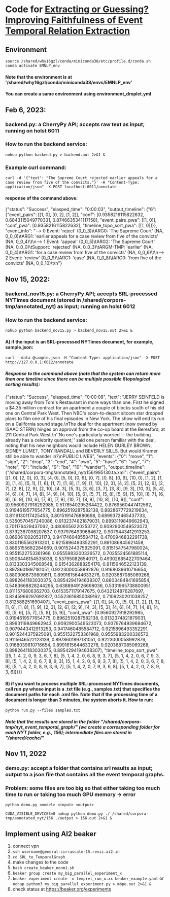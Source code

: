 # Code for [Extracting or Guessing? Improving Faithfulness of Event Temporal Relation Extraction](https://arxiv.org/pdf/2210.04992.pdf)

## Environment
`source /shared/why16gzl/conda/miniconda38/etc/profile.d/conda.sh` <br>
`conda activate EMNLP_env`
#### Note that the environment is at '/shared/why16gzl/conda/miniconda38/envs/EMNLP_env'
#### You can create a same environment using environment_droplet.yml

## Feb 6, 2023:
### backend.py: a CherryPy API; accepts raw text as input; running on holst 6011
### How to run the backend service:
`nohup python backend.py > backend.out 2>&1 &`
### Example curl command: 
`curl -d '{"text": "The Supreme Court rejected earlier appeals for a case review from five of the convicts."}' -H "Content-Type: application/json" -X POST localhost:6011/annotate`
#### response of the command above: 
{"status": "Success", "elasped_time": "0:00:03", "output_timeline": {"6": {"event_pairs": [[1, 0], [0, 2], [1, 2]], "conf": [0.9358216115822632, 0.6843115049770331, 0.8746635341117158], "event_pairs_pwa": [[1, 0]], "conf_pwa": [0.9358216115822632], "timeline_topo_sort_pwa": [[1, 0]]}}, "event_info": "--> 0 Event: 'reject' (0_0_3)\tARG0: 'The Supreme Court' (NA, 0_0_0)\tARG1: 'earlier appeals for a case review from five of the convicts' (NA, 0_0_4)\t\n--> 1 Event: 'appeal' (0_0_5)\tARG2: 'The Supreme Court' (NA, 0_0_0)\tSupport: 'rejected' (NA, 0_0_3)\tARGM-TMP: 'earlier' (NA, 0_0_4)\tARG1: 'for a case review from five of the convicts' (NA, 0_0_6)\t\n--> 2 Event: 'review' (0_0_9)\tARG1: 'case' (NA, 0_0_8)\tARG0: 'from five of the convicts' (NA, 0_0_10)\t\n"}

## Nov 15, 2022:
### backend_nov15.py: a CherryPy API; accepts SRL-processed NYTimes document (stored in /shared/corpora-tmp/annotated_nyt) as input; running on holst 6012

### How to run the backend service:
`nohup python backend_nov15.py > backend_nov15.out 2>&1 &`

#### A) if the input is an SRL-processed NYTimes document, for example, sample.json:
`curl --data @sample.json -H "Content-Type: application/json" -X POST http://127.0.0.1:6012/annotate`
##### Response to the command above (note that the system can return more than one timeline since there can be multiple possible ßtopological sorting results):
{"status": "Success", "elasped_time": "0:00:08", "text": "JERRY SEINFELD is moving away from Tom's Restaurant in more ways than one. First he signed a $4.35 million contract for an apartment a couple of blocks south of his old one on Central Park West. Then NBC's soon-to-depart sitcom star dropped plans to film one of his final episodes in New York. The show will end its run on a California sound stage.\nThe deal for the apartment (now owned by ISAAC STERN) hinges on approval from the co-op board at the Beresford, at 211 Central Park West.\n''No one's particularly worried -- the building already has a celebrity quotient,'' said one person familiar with the deal, noting that his new neighbors would include HELEN GURLEY BROWN, SIDNEY LUMET, TONY RANDALL and BEVERLY SILLS. But would Kramer still be able to wander in?\nPUBLIC LIVES", "events": {"0": "move", "1": "sign", "2": "drop", "3": "end", "4": "own", "5": "have", "6": "say", "7": "note", "8": "include", "9": "be", "10": "wander"}, "output_timeline": {"/shared/corpora-tmp/annotated_nyt/156/995130.ta.xml": {"event_pairs": [[1, 0], [2, 0], [0, 3], [4, 0], [5, 0], [0, 6], [0, 7], [0, 8], [0, 9], [10, 0], [1, 2], [1, 3], [1, 4], [5, 1], [1, 6], [1, 7], [1, 8], [1, 9], [1, 10], [2, 3], [4, 2], [5, 2], [2, 6], [2, 7], [2, 8], [2, 9], [2, 10], [4, 3], [5, 3], [3, 6], [3, 7], [3, 8], [9, 3], [10, 3], [5, 4], [4, 6], [4, 7], [4, 8], [4, 9], [4, 10], [5, 6], [5, 7], [5, 8], [5, 9], [5, 10], [6, 7], [6, 8], [6, 9], [10, 6], [7, 8], [7, 9], [10, 7], [8, 9], [10, 8], [10, 9]], "conf": [0.9560927918292985, 0.5178540295264422, 0.8769560447412562, 0.9194619577654775, 0.8962519287582138, 0.8828677729219634, 0.8119130117425453, 0.8015191476880698, 0.6899372465437733, 0.5350570457240086, 0.9132374821879031, 0.8993119849662943, 0.701176429437062, 0.4806056220253727, 0.9092900549523073, 0.8792367098207637, 0.9379764939684672, 0.9079443412913253, 0.8690610020531173, 0.9417460485584712, 0.4700946832291738, 0.8301165562913201, 0.9215896493352291, 0.891086845621458, 0.8895155682284969, 0.9015244375925091, 0.8151547547980024, 0.9551522753361968, 0.9555983200336572, 0.7025524561885114, 0.5906448154535038, 0.537950826540171, 0.49302685422709464, 0.8133303345068548, 0.6154362888254176, 0.9115646522123139, 0.8978601897181051, 0.9223000058992876, 0.9168039610716654, 0.8803068739809811, 0.8991615644633276, 0.9203687085069268, 0.8982641183030375, 0.8954294194638307, 0.8803484841695854, 0.5483668828244295, 0.6388949126698036, 0.5331965738800951, 0.8111576806362703, 0.6153571179147675, 0.6432124876287697, 0.8245966297692827, 0.5523616850089162, 0.7109230201038257, 0.812588251690407], "event_pairs_pwa": [[1, 0], [4, 0], [5, 0], [1, 2], [1, 3], [1, 6], [1, 8], [1, 9], [2, 3], [2, 6], [2, 9], [4, 3], [5, 3], [4, 6], [4, 7], [4, 8], [4, 9], [5, 6], [5, 7], [5, 8], [5, 9]], "conf_pwa": [0.9560927918292985, 0.9194619577654775, 0.8962519287582138, 0.9132374821879031, 0.8993119849662943, 0.9092900549523073, 0.9379764939684672, 0.9079443412913253, 0.9417460485584712, 0.9215896493352291, 0.9015244375925091, 0.9551522753361968, 0.9555983200336572, 0.9115646522123139, 0.8978601897181051, 0.9223000058992876, 0.9168039610716654, 0.8991615644633276, 0.9203687085069268, 0.8982641183030375, 0.8954294194638307], "timeline_topo_sort_pwa": [[5, 1, 4, 2, 0, 9, 3, 6, 7, 8], [5, 1, 4, 2, 0, 6, 8, 9, 3, 7], [5, 1, 4, 2, 0, 6, 7, 9, 3, 8], [5, 1, 4, 2, 0, 6, 7, 8, 9, 3], [5, 1, 4, 2, 0, 6, 9, 3, 7, 8], [5, 1, 4, 2, 0, 3, 6, 7, 8, 9], [5, 1, 4, 2, 0, 8, 9, 3, 6, 7], [5, 1, 4, 2, 0, 7, 9, 3, 6, 8], [5, 1, 4, 2, 0, 7, 8, 9, 3, 6]]}}}

#### B) if you want to process multiple SRL-processed NYTimes documents, call run.py whose input is a .txt file (e.g., samples.txt) that specifies the document paths for each .xml file. Note that if the processing time of a document is longer than 3 minutes, the system aborts it. How to run:
`python run.py --files samples.txt`
##### Note that the results are stored in the folder "/shared/corpora-tmp/nyt_event_temporal_graph/" (we create a corresponding folder for each NYT folder, e.g., 156); intermediate files are stored in "/shared/cache/"


## Nov 11, 2022

### demo.py: accept a folder that contains srl results as input; output to a json file that contains all the event temporal graphs. 
### Problem: some files are too big so that either taking too much time to run or taking too much GPU memory -> error

`python demo.py <model> <input> <output>`

`CUDA_VISIBLE_DEVICES=0 nohup python demo.py ./ /shared/corpora-tmp/annotated_nyt/156 ./output > 156.out 2>&1 &`

## Implement using AI2 beaker 
1. connect vpn
2. `ssh username@general-cirrascale-15.reviz.ai2.in`
3. `cd SRL_to_TemporalGraph`
4. make changes to the code
5. `bash create_beaker_nonm1.sh`
6. `beaker group create my_big_parallel_experiment_x`
7. `beaker experiment create -n temprel_run_x.xx beaker_example.yaml` or `nohup python3 my_big_parallel_experiment.py > mbpe.out 2>&1 &`
8. check status at https://beaker.org/experiments
